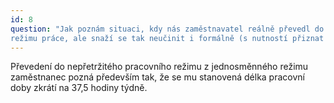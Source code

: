 ```yaml
---
id: 8
question: "Jak poznám situaci, kdy nás zaměstnavatel reálně převedl do nepřetržitého
režimu práce, ale snaží se tak neučinit i formálně (s nutností přiznat příplatek apod.)?"
---
```

Převedení do nepřetržitého pracovního režimu z jednosměnného režimu zaměstnanec 
pozná především tak, že se mu stanovená délka pracovní doby zkrátí na 37,5 hodiny
týdně.

